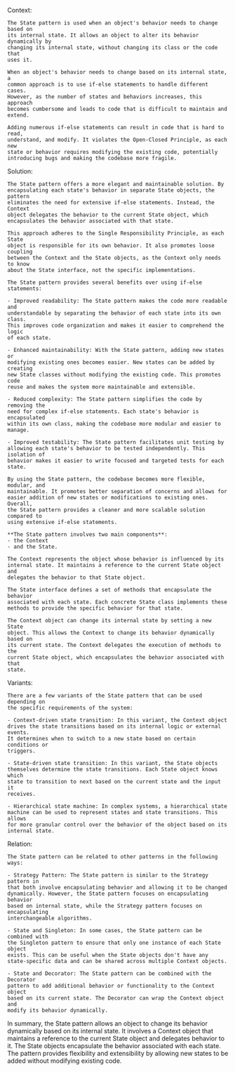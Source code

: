 Context:

    The State pattern is used when an object's behavior needs to change based on
    its internal state. It allows an object to alter its behavior dynamically by
    changing its internal state, without changing its class or the code that
    uses it.

    When an object's behavior needs to change based on its internal state, a
    common approach is to use if-else statements to handle different cases.
    However, as the number of states and behaviors increases, this approach
    becomes cumbersome and leads to code that is difficult to maintain and
    extend.
    
    Adding numerous if-else statements can result in code that is hard to read,
    understand, and modify. It violates the Open-Closed Principle, as each new
    state or behavior requires modifying the existing code, potentially
    introducing bugs and making the codebase more fragile.
   
Solution:

    The State pattern offers a more elegant and maintainable solution. By
    encapsulating each state's behavior in separate State objects, the pattern
    eliminates the need for extensive if-else statements. Instead, the Context
    object delegates the behavior to the current State object, which
    encapsulates the behavior associated with that state.
    
    This approach adheres to the Single Responsibility Principle, as each State
    object is responsible for its own behavior. It also promotes loose coupling
    between the Context and the State objects, as the Context only needs to know
    about the State interface, not the specific implementations.
    
    The State pattern provides several benefits over using if-else statements:

    - Improved readability: The State pattern makes the code more readable and
    understandable by separating the behavior of each state into its own class.
    This improves code organization and makes it easier to comprehend the logic
    of each state.
    
    - Enhanced maintainability: With the State pattern, adding new states or
    modifying existing ones becomes easier. New states can be added by creating
    new State classes without modifying the existing code. This promotes code
    reuse and makes the system more maintainable and extensible.
    
    - Reduced complexity: The State pattern simplifies the code by removing the
    need for complex if-else statements. Each state's behavior is encapsulated
    within its own class, making the codebase more modular and easier to manage.
    
    - Improved testability: The State pattern facilitates unit testing by
    allowing each state's behavior to be tested independently. This isolation of
    behavior makes it easier to write focused and targeted tests for each state.
    
    By using the State pattern, the codebase becomes more flexible, modular, and
    maintainable. It promotes better separation of concerns and allows for
    easier addition of new states or modifications to existing ones. Overall,
    the State pattern provides a cleaner and more scalable solution compared to
    using extensive if-else statements.

    **The State pattern involves two main components**: 
    - the Context 
    - and the State.

    The Context represents the object whose behavior is influenced by its
    internal state. It maintains a reference to the current State object and
    delegates the behavior to that State object.
    
    The State interface defines a set of methods that encapsulate the behavior
    associated with each state. Each concrete State class implements these
    methods to provide the specific behavior for that state.

    The Context object can change its internal state by setting a new State
    object. This allows the Context to change its behavior dynamically based on
    its current state. The Context delegates the execution of methods to the
    current State object, which encapsulates the behavior associated with that
    state.
    
Variants:

    There are a few variants of the State pattern that can be used depending on
    the specific requirements of the system:

    - Context-driven state transition: In this variant, the Context object
    drives the state transitions based on its internal logic or external events.
    It determines when to switch to a new state based on certain conditions or
    triggers.
    
    - State-driven state transition: In this variant, the State objects
    themselves determine the state transitions. Each State object knows which
    state to transition to next based on the current state and the input it
    receives.
    
    - Hierarchical state machine: In complex systems, a hierarchical state
    machine can be used to represent states and state transitions. This allows
    for more granular control over the behavior of the object based on its
    internal state.
    
Relation:

    The State pattern can be related to other patterns in the following ways:

    - Strategy Pattern: The State pattern is similar to the Strategy pattern in
    that both involve encapsulating behavior and allowing it to be changed
    dynamically. However, the State pattern focuses on encapsulating behavior
    based on internal state, while the Strategy pattern focuses on encapsulating
    interchangeable algorithms.
    
    - State and Singleton: In some cases, the State pattern can be combined with
    the Singleton pattern to ensure that only one instance of each State object
    exists. This can be useful when the State objects don't have any
    state-specific data and can be shared across multiple Context objects.

    - State and Decorator: The State pattern can be combined with the Decorator
    pattern to add additional behavior or functionality to the Context object
    based on its current state. The Decorator can wrap the Context object and
    modify its behavior dynamically.
    
In summary, the State pattern allows an object to change its behavior
dynamically based on its internal state. It involves a Context object that
maintains a reference to the current State object and delegates behavior to it.
The State objects encapsulate the behavior associated with each state. The
pattern provides flexibility and extensibility by allowing new states to be
added without modifying existing code.